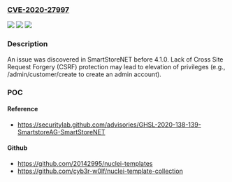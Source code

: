 ### [CVE-2020-27997](https://cve.mitre.org/cgi-bin/cvename.cgi?name=CVE-2020-27997)
![](https://img.shields.io/static/v1?label=Product&message=n%2Fa&color=blue)
![](https://img.shields.io/static/v1?label=Version&message=n%2Fa&color=blue)
![](https://img.shields.io/static/v1?label=Vulnerability&message=n%2Fa&color=brighgreen)

### Description

An issue was discovered in SmartStoreNET before 4.1.0. Lack of Cross Site Request Forgery (CSRF) protection may lead to elevation of privileges (e.g., /admin/customer/create to create an admin account).

### POC

#### Reference
- https://securitylab.github.com/advisories/GHSL-2020-138-139-SmartstoreAG-SmartStoreNET

#### Github
- https://github.com/20142995/nuclei-templates
- https://github.com/cyb3r-w0lf/nuclei-template-collection

